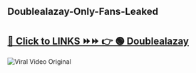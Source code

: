 
 ## Doublealazay-Only-Fans-Leaked

# <h2><a href="https://clipsfans.com/Doublealazay&ref=git">🔗 Click to LINKS ⏩⏩ 👉 🟢 Doublealazay </a></h2>

<a href="https://clipsfans.com/Doublealazay&ref=git" rel="nofollow" data-target="animated-image.originalLink"><img src="https://i.ibb.co.com/xMMVF88/686577567.gif" alt="Viral Video Original" style="max-width: 100%; display: inline-block;" data-target="animated-image.originalImage"></a>
